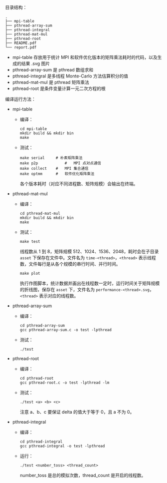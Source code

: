 目录结构：

```
.
├── mpi-table
├── pthread-array-sum
├── pthread-integral
├── pthread-mat-mul
├── pthread-root
├── README.pdf
└── report.pdf
```

- mpi-table 存放用于统计 MPI 和软件优化版本的矩阵乘法耗时的代码，以及生成的结果 .svg 图片
- pthread-array-sum 是 pthread 数组求和
- pthread-integral 是多线程 Monte-Carlo 方法估算积分的值
- pthread-mat-mul 是 pthread 矩阵乘法
- pthread-root 是条件变量计算一元二次方程的根

编译运行方法：

- mpi-table

  - 编译：

    ```shell
    cd mpi-table
    mkdir build && mkdir bin
    make
    ```

  - 测试：

    ```shell
    make serial 	# 朴素矩阵乘法
    make p2p			#	MPI 点对点通信
    make collect	#	MPI 集合通信
    make optmm		#	软件优化矩阵乘法
    ```

    各个版本耗时（对应不同进程数、矩阵规模）会输出在终端。

- pthread-mat-mul

  - 编译：

    ```shell
    cd pthread-mat-mul
    mkdir build && mkdir bin
    make
    ```

  - 测试：

    ```shell
    make test
    ```

    线程数从 1 到 8，矩阵规模 512、1024、1536、2048，耗时会在子目录 `asset` 下保存在文件中。文件名为 `time-<thread>`，`<thread>` 表示线程数，文件每行是从各个规模的串行时间、并行时间。

    ```shell
    make plot
    ```

    执行作图脚本，统计数据并画出在线程数一定时，运行时间关于矩阵规模的折线图，保存在 `asset` 下，文件名为 `performance-<thread>.svg`，`<thread>` 表示对应的线程数。

- pthread-array-sum

  - 编译：

    ```shell
    cd pthread-array-sum
    gcc pthread-array-sum.c -o test -lpthread 
    ```

  - 测试：

    ```shell
    ./test
    ```

- pthread-root

  - 编译：

    ```shell
    cd pthread-root
    gcc pthread-root.c -o test -lpthread -lm
    ```

  - 测试：

    ```shell
    ./test <a> <b> <c>
    ```

    注意 a、b、c 要保证 delta 的值大于等于 0，且 a 不为 0。

- pthread-integral

  - 编译：

    ```shell
    cd pthread-integral
    gcc pthread-integral -o test -lpthread
    ```

  - 运行：

    ```shell
    ./test <number_toss> <thread_count>
    ```

    number_toss 是总的模拟次数，thread_count 是开启的线程数。